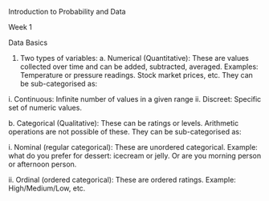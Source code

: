 Introduction to Probability and Data

Week 1

Data Basics

1.  Two types of variables:
a.  Numerical (Quantitative): These are values collected over time and can be added, subtracted, averaged. Examples: Temperature or pressure readings. Stock market prices, etc. They can be sub-categorised as:

i.  Continuous: Infinite number of values in a given range
ii. Discreet: Specific set of numeric values.

b.  Categorical (Qualitative): These can be ratings or levels. Arithmetic operations are not possible of these. They can be sub-categorised as:

i.  Nominal (regular categorical): These are unordered categorical. Example: what do you prefer for dessert: icecream or jelly. Or are you morning person or afternoon person.

ii. Ordinal (ordered categorical): These are ordered ratings. Example: High/Medium/Low, etc.
